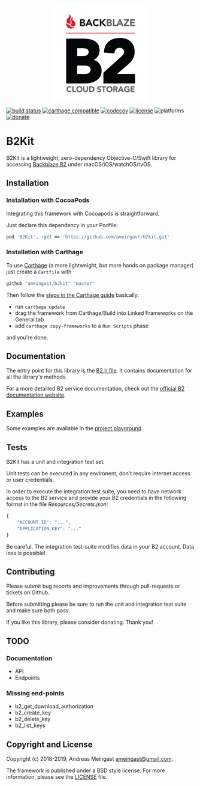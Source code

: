 <p align="center">
    <img src="Resources/B2.png" alt="B2 Logo" width="256" height="256" />
</p>

[![build status](https://api.travis-ci.org/ameingast/b2kit.png)](https://travis-ci.org/ameingast/b2kit)
[![carthage compatible](https://img.shields.io/badge/carthage-compatible-4BC51D.svg?style=flat)](https://github.com/Carthage/Carthage)
[![codecov](http://codecov.io/github/ameingast/b2kit/coverage.svg?branch=master)](http://codecov.io/github/ameingast/b2kit?branch=master)
[![license](https://img.shields.io/badge/license-BSD%203--Clause-blue.svg)](https://opensource.org/licenses/BSD-3-Clause)
![platforms](https://img.shields.io/badge/platforms-macOS%20%7C%20iOS%20%7C%20tvOS%20%7C%20watchOS-blue.svg?longCache=true&style=flat)
[![donate](https://img.shields.io/badge/donate-paypal-green.svg)](https://www.paypal.com/cgi-bin/webscr?cmd=_s-xclick&hosted_button_id=E5NS7AQG7EN8J)

# B2Kit

B2Kit is a lightweight, zero-dependency Objective-C/Swift library for accessing 
[Backblaze B2](https://www.backblaze.com/b2/cloud-storage.html) under macOS/iOS/watchOS/tvOS.

## Installation

### Installation with CocoaPods

Integrating this framework with Cocoapods is straightforward.

Just declare this dependency in your Podfile:

```ruby
pod 'B2Kit', :git => 'https://github.com/ameingast/b2kit.git'
```

### Installation with Carthage                                                  

To use [Carthage](https://github.com/Carthage/Carthage) (a more lightweight, but more hands on package manager) just create a `Cartfile` with

```ruby                                                                         
github "ameingast/b2kit" "master"                                   
```                                        

Then follow the [steps in the Carthage guide](https://github.com/Carthage/Carthage#getting-started) basically:

* run `carthage update`                                                         
* drag the framework from Carthage/Build into Linked Frameworks on the General tab
* add `carthage copy-frameworks` to a `Run Scripts` phase                       

and you're done.

## Documentation

The entry point for this library is the [B2.h file](./Source/B2/B2.h). It contains documentation for all the library's methods.

For a more detailled B2 service documentation, check out the [official B2 documentation website](https://www.backblaze.com/b2/docs/).

## Examples

Some examples are available in the [project playground](Playground.playground/Contents.swift).

## Tests

B2Kit has a unit and integration test set. 

Unit tests can be executed in any environent, don't require internet access or user credentials.

In order to execute the integration test suite, you need to have network access to the B2 service and provide your B2 credentials in the 
following format in the file _Resources/Secrets.json_:

```javascript
{
    "ACCOUNT_ID": "...",
    "APPLICATION_KEY": "..."
}
```

Be careful. The integration test-suite modifies data in your B2 account. Data loss is possible!

## Contributing

Please submit bug reports and improvements through pull-requests or tickets on Github.

Before submitting please be sure to run the unit and integration test suite and make sure both pass.

If you like this library, please consider donating. Thank you!

## TODO

### Documentation

* API
* Endpoints

### Missing end-points

* b2_get_download_authorization
* b2_create_key
* b2_delete_key
* b2_list_keys

## Copyright and License

Copyright (c) 2018-2019, Andreas Meingast <ameingast@gmail.com>.

The framework is published under a BSD style license. For more information, please see the [LICENSE](./LICENSE) file.
